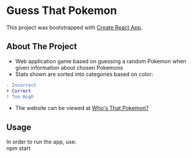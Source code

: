 # Guess That Pokemon

This project was bootstrapped with [Create React App](https://github.com/facebook/create-react-app).

## About The Project

- Web application game based on guessing a random Pokemon when given information about chosen Pokemons
- Stats shown are sorted into categories based on color:
```diff
- Incorrect
+ Correct
! Too High
```
- The website can be viewed at <a href = "https://guesspokemonname.netlify.app/"> Who's That Pokemon?</a>
## Usage
In order to run the app, use:\
npm start

